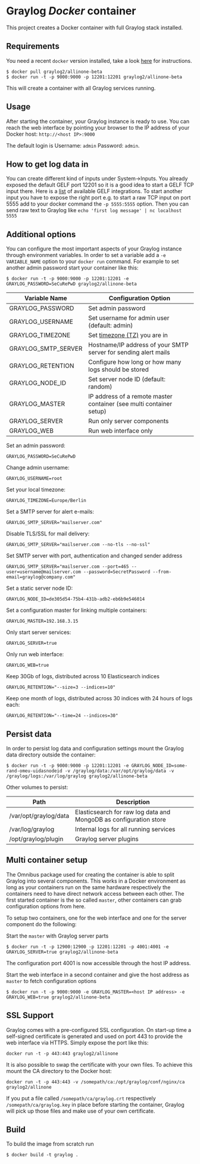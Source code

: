 Graylog *Docker* container
==================================
This project creates a Docker container with full Graylog stack installed.

Requirements
------------
You need a recent `docker` version installed, take a look [here](https://docs.docker.com/installation/) for instructions.

```shell
$ docker pull graylog2/allinone-beta
$ docker run -t -p 9000:9000 -p 12201:12201 graylog2/allinone-beta
```

This will create a container with all Graylog services running.


Usage
-----
After starting the container, your Graylog instance is ready to use.
You can reach the web interface by pointing your browser to the IP address of your Docker host: `http://<host IP>:9000`

The default login is Username: `admin` Password: `admin`.

How to get log data in
----------------------
You can create different kind of inputs under System->Inputs. You already exposed the default GELF port 12201 so it
is a good idea to start a GELF TCP input there. Here is a [list](https://www.graylog2.org/supported-sources) of available
GELF integrations. To start another input you have to expose the right port e.g. to start a raw TCP input on port 5555
add to your docker command the `-p 5555:5555` option.
Then you can send raw text to Graylog like `echo 'first log message' | nc localhost 5555`

Additional options
------------------
You can configure the most important aspects of your Graylog instance through environment variables. In order
to set a variable add a `-e VARIABLE_NAME` option to your `docker run` command. For example to set another admin password
start your container like this:

```shell
$ docker run -t -p 9000:9000 -p 12201:12201 -e GRAYLOG_PASSWORD=SeCuRePwD graylog2/allinone-beta
```

| Variable Name | Configuration Option |
|---------------|----------------------|
| GRAYLOG_PASSWORD | Set admin password |
| GRAYLOG_USERNAME | Set username for admin user (default: admin) |
| GRAYLOG_TIMEZONE | Set [timezone (TZ)](http://en.wikipedia.org/wiki/List_of_tz_database_time_zones) you are in |
| GRAYLOG_SMTP_SERVER | Hostname/IP address of your SMTP server for sending alert mails |
| GRAYLOG_RETENTION | Configure how long or how many logs should be stored |
| GRAYLOG_NODE_ID | Set server node ID (default: random) |
| GRAYLOG_MASTER | IP address of a remote master container (see multi container setup) |
| GRAYLOG_SERVER | Run only server components |
| GRAYLOG_WEB | Run web interface only |

Set an admin password:

`GRAYLOG_PASSWORD=SeCuRePwD`

Change admin username:

`GRAYLOG_USERNAME=root`

Set your local timezone:

`GRAYLOG_TIMEZONE=Europe/Berlin`

Set a SMTP server for alert e-mails:

`GRAYLOG_SMTP_SERVER="mailserver.com"`

Disable TLS/SSL for mail delivery:

`GRAYLOG_SMTP_SERVER="mailserver.com --no-tls --no-ssl"`

Set SMTP server with port, authentication and changed sender address

`GRAYLOG_SMTP_SERVER="mailserver.com --port=465 --user=username@mailserver.com --password=SecretPassword --from-email=graylog@company.com"`

Set a static server node ID:

`GRAYLOG_NODE_ID=de305d54-75b4-431b-adb2-eb6b9e546014`

Set a configuration master for linking multiple containers:

`GRAYLOG_MASTER=192.168.3.15`

Only start server services:

`GRAYLOG_SERVER=true`

Only run web interface:

`GRAYLOG_WEB=true`

Keep 30Gb of logs, distributed across 10 Elasticsearch indices

`GRAYLOG_RETENTION="--size=3 --indices=10"`

Keep one month of logs, distributed across 30 indices with 24 hours of logs each:

`GRAYLOG_RETENTION="--time=24 --indices=30"`

Persist data
------------
In order to persist log data and configuration settings mount the Graylog data directory outside the container:

```shell
$ docker run -t -p 9000:9000 -p 12201:12201 -e GRAYLOG_NODE_ID=some-rand-omeu-uidasnodeid -v /graylog/data:/var/opt/graylog/data -v /graylog/logs:/var/log/graylog graylog2/allinone-beta
```

Other volumes to persist:

| Path | Description |
|------|-------------|
| /var/opt/graylog/data | Elasticsearch for raw log data and MongoDB as configuration store |
| /var/log/graylog | Internal logs for all running services |
| /opt/graylog/plugin | Graylog server plugins |

Multi container setup
---------------------
The Omnibus package used for creating the container is able to split Graylog into several components.
This works in a Docker environment as long as your containers run on the same hardware respectively the containers
need to have direct network access between each other.
The first started container is the so called `master`, other containers can grab configuration options from here.

To setup two containers, one for the web interface and one for the server component do the following:

Start the `master` with Graylog server parts
```shell
$ docker run -t -p 12900:12900 -p 12201:12201 -p 4001:4001 -e GRAYLOG_SERVER=true graylog2/allinone-beta
```
The configuration port 4001 is now accessible through the host IP address.

Start the web interface in a second container and give the host address as `master` to fetch configuration options
```shell
$ docker run -t -p 9000:9000 -e GRAYLOG_MASTER=<host IP address> -e GRAYLOG_WEB=true graylog2/allinone-beta
```

SSL Support
-----------
Graylog comes with a pre-configured SSL configuration. On start-up time a self-signed certificate is generated and used on port
443 to provide the web interface via HTTPS. Simply expose the port like this:

```shell
docker run -t -p 443:443 graylog2/allinone
```

It is also possible to swap the certificate with your own files. To achieve this mount the CA directory to the Docker host:

```shell
docker run -t -p 443:443 -v /somepath/ca:/opt/graylog/conf/nginx/ca graylog2/allinone
```

If you put a file called `/somepath/ca/graylog.crt` respectively `/somepath/ca/graylog.key` in place before starting the container, Graylog
will pick up those files and make use of your own certificate.

Build
-----
To build the image from scratch run

```shell
$ docker build -t graylog .
```
